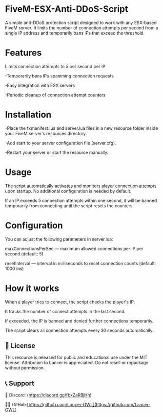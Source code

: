 # FiveM-ESX-Anti-DDoS-Script
A simple anti-DDoS protection script designed to work with any ESX-based FiveM server. It limits the number of connection attempts per second from a single IP address and temporarily bans IPs that exceed the threshold.

# Features
Limits connection attempts to 5 per second per IP

-Temporarily bans IPs spamming connection requests

-Easy integration with ESX servers

-Periodic cleanup of connection attempt counters

# Installation
-Place the fxmanifest.lua and server.lua files in a new resource folder inside your FiveM server's resources directory.

-Add start <resource-folder-name> to your server configuration file (server.cfg).

-Restart your server or start the resource manually.

# Usage
The script automatically activates and monitors player connection attempts upon startup. No additional configuration is needed by default.

If an IP exceeds 5 connection attempts within one second, it will be banned temporarily from connecting until the script resets the counters.

# Configuration
You can adjust the following parameters in server.lua:

maxConnectionsPerSec — maximum allowed connections per IP per second (default: 5)

resetInterval — interval in milliseconds to reset connection counts (default: 1000 ms)

# How it works
When a player tries to connect, the script checks the player's IP.

It tracks the number of connect attempts in the last second.

If exceeded, the IP is banned and denied further connections temporarily.

The script clears all connection attempts every 30 seconds automatically.


## 📜 License
This resource is released for public and educational use under the MIT license. Attribution to Lancer is appreciated. Do not resell or repackage without permission.

## 📞 Support
💬 Discord: (https://discord.gg/fbxZaRBjHh)

🧑‍💻 GitHub:[https://github.com/Lancer-GWL](https://github.com/Lancer-GWL)
